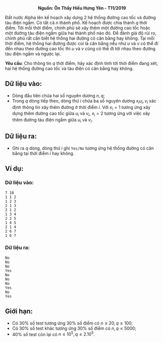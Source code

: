 **<center>Nguồn: Ôn Thầy Hiếu Hưng Yên - T11/2019</center>**

Đất nước Alpha lên kế hoạch xây dựng $2$ hệ thống đường cao tốc và đường tàu điện ngầm. Có tất cả $n$ thành phố. Kế hoạch được chia thành $q$ thời điểm. Tới mỗi thời điểm, chính phủ sẽ xây thêm một đường cao tốc hoặc một đường tàu điện ngầm giữa hai thành phố nào đó. Để đánh giá độ rủi ro, chính phủ rất cần biết hệ thống hai đường có cân bằng hay không. Tại mỗi thời điểm, hệ thống hai đường được coi là cân bằng nếu như $u$ và $v$ có thể đi đến nhau theo đường cao tốc thì $u$ và $v$ cũng có thể đi tới nhau theo đường tàu điện ngầm và ngược lại.

**Yêu cầu**: Cho thông tin $q$ thời điểm, hãy xác định tính tới thời điểm đang xét, hai hệ thống đường cao tốc và tàu điện có cân bằng hay không.

## Dữ liệu vào:
- Dòng đầu tiên chứa hai số nguyên dương $n,q$;
- Trong $q$ dòng tiếp theo, dòng thứ $i$ chứa ba số nguyên dương $x_i  u_i,v_i$ xác định thông tin xây thêm đường ở thời điểm $i$. Với $x_i=1$ tương ứng xây dựng thêm đường cao tốc giữa $u_i$ và $v_i$, $x_i=2$ tương ứng với việc xây thêm đường tàu điện ngầm giữa $u_i$ và $v_i$.

## Dữ liệu ra:
- Ghi ra $q$ dòng, dòng thứ $i$ ghi `Yes/No` tương ứng hệ thống đường có cân bằng tại thời điểm $i$ hay không.

## Ví dụ:
### Dữ liệu vào:
```
7 10
1 1 2
1 2 3
2 1 3
2 1 2
1 3 4
2 2 5
1 4 5
2 1 4
2 6 7
1 6 7
```

### Dữ liệu ra:
```
No
No
No
Yes
No
No
No
Yes
No
Yes
```

## Giới hạn:
- Có $30\%$ số test tương ứng $30\%$ số điểm có $n≤20,q≤100$;
- Có $30\%$ số test khác tương ứng $30\%$ số điểm có $n,q≤5000$;
- $40\%$ số test còn lại có $n≤10^5,q≤2.10^5$.